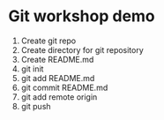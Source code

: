 # Git workshop demo

1. Create git repo
2. Create directory for git repository
3. Create README.md
4. git init
5. git add README.md
6. git commit README.md
7. git add remote origin
8. git push
